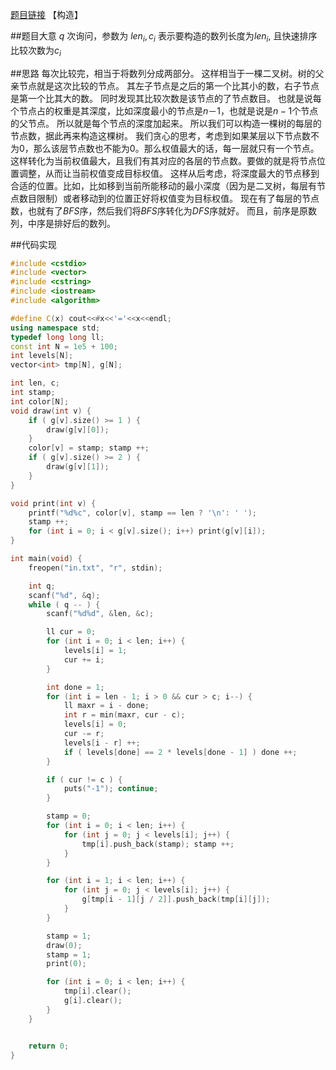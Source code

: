 [题目链接](https://www.hackerrank.com/contests/101hack46/challenges/lena-sort)
【构造】

##题目大意
$q$ 次询问，参数为 $len_i, c_i$
表示要构造的数列长度为$len_i$, 且快速排序比较次数为$c_i$

##思路
每次比较完，相当于将数列分成两部分。
这样相当于一棵二叉树。树的父亲节点就是这次比较的节点。
其左子节点是之后的第一个比其小的数，右子节点是第一个比其大的数。
同时发现其比较次数是该节点的了节点数目。
也就是说每个节点占的权重是其深度，比如深度最小的节点是$n－1$，也就是说是$n-1$个节点的父节点。
所以就是每个节点的深度加起来。
所以我们可以构造一棵树的每层的节点数，据此再来构造这棵树。
我们贪心的思考，考虑到如果某层以下节点数不为0，那么该层节点数也不能为0。那么权值最大的话，每一层就只有一个节点。这样转化为当前权值最大，且我们有其对应的各层的节点数。要做的就是将节点位置调整，从而让当前权值变成目标权值。
这样从后考虑，将深度最大的节点移到合适的位置。比如，比如移到当前所能移动的最小深度（因为是二叉树，每层有节点数目限制）或者移动到的位置正好将权值变为目标权值。
现在有了每层的节点数，也就有了$BFS$序，然后我们将$BFS$序转化为$DFS$序就好。
而且，前序是原数列，中序是排好后的数列。


##代码实现
```cpp
#include <cstdio>
#include <vector>
#include <cstring>
#include <iostream>
#include <algorithm>

#define C(x) cout<<#x<<'='<<x<<endl;
using namespace std;
typedef long long ll;
const int N = 1e5 + 100;
int levels[N];
vector<int> tmp[N], g[N];

int len, c;
int stamp;
int color[N];
void draw(int v) {
	if ( g[v].size() >= 1 ) {
		draw(g[v][0]);
	}
	color[v] = stamp; stamp ++;
	if ( g[v].size() >= 2 ) {
		draw(g[v][1]);
	}
}

void print(int v) {
	printf("%d%c", color[v], stamp == len ? '\n': ' ');
	stamp ++;
	for (int i = 0; i < g[v].size(); i++) print(g[v][i]);
}

int main(void) {
	freopen("in.txt", "r", stdin);

	int q;
	scanf("%d", &q);
	while ( q -- ) {
		scanf("%d%d", &len, &c);

		ll cur = 0;
		for (int i = 0; i < len; i++) {
			levels[i] = 1;
			cur += i;
		}

		int done = 1;
		for (int i = len - 1; i > 0 && cur > c; i--) {
			ll maxr = i - done;
			int r = min(maxr, cur - c);
			levels[i] = 0;
			cur -= r;
			levels[i - r] ++;
			if ( levels[done] == 2 * levels[done - 1] ) done ++;
		}

		if ( cur != c ) {
			puts("-1"); continue;
		}

		stamp = 0;
		for (int i = 0; i < len; i++) {
			for (int j = 0; j < levels[i]; j++) {
				tmp[i].push_back(stamp); stamp ++;
			}
		}

		for (int i = 1; i < len; i++) {
			for (int j = 0; j < levels[i]; j++) {
				g[tmp[i - 1][j / 2]].push_back(tmp[i][j]);
			}
		}

		stamp = 1;
		draw(0);
		stamp = 1;
		print(0);

		for (int i = 0; i < len; i++) {
			tmp[i].clear();
			g[i].clear();
		}
	}


	return 0;
}
```
